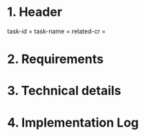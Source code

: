 
# 1. Header

task-id = <task-id>
task-name = <taks-name>
related-cr = <cr-id>

# 2. Requirements

<requirements>

# 3. Technical details

<technical-details>

# 4. Implementation Log

<implementation-end>